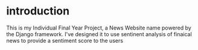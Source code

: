 # introduction 
This is my Individual Final Year Project, a News Website name powered by the Django framework. I've designed it to use sentinent analysis of finaical news to provide a sentiment score to the users 
